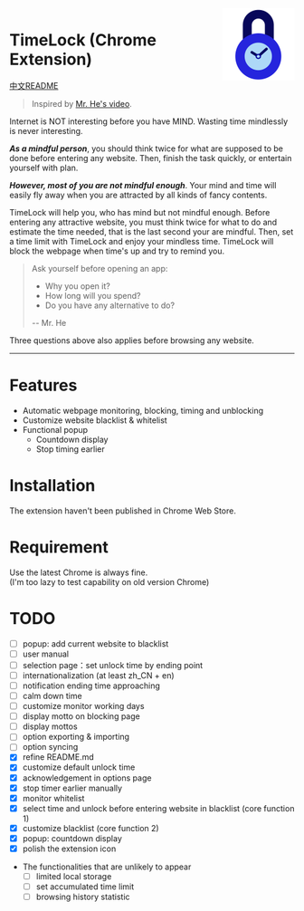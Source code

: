 <img src="./images/timelock-logo.svg" alt="Logo of the project" align="right" width="128px">

# TimeLock (Chrome Extension)

[中文README](README.zh_CN.md)

> Inspired by [Mr. He's video][mr_he_video].

Internet is NOT interesting before you have MIND. Wasting time mindlessly is never interesting.

***As a mindful person***, you should think twice for what are supposed to be done before entering any website. Then, finish the task quickly, or entertain yourself with plan.

***However, most of you are not mindful enough***. Your mind and time will easily fly away when you are attracted by all kinds of fancy contents. 

TimeLock will help you, who has mind but not mindful enough. Before entering any attractive website, you must think twice for what to do and estimate the time needed, that is the last second your are mindful. Then, set a time limit with TimeLock and enjoy your mindless time. TimeLock will block the webpage when time's up and try to remind you.

> Ask yourself before opening an app:
> - Why you open it?
> - How long will you spend?
> - Do you have any alternative to do?
> 
> -- Mr. He

Three questions above also applies before browsing any website.

---

# Features
- Automatic webpage monitoring, blocking, timing and unblocking
- Customize website blacklist & whitelist
- Functional popup
  - Countdown display
  - Stop timing earlier

# Installation

The extension haven't been published in Chrome Web Store.

# Requirement

Use the latest Chrome is always fine.  
(I'm too lazy to test capability on old version Chrome)

# TODO

- [ ] popup: add current website to blacklist
- [ ] user manual
- [ ] selection page：set unlock time by ending point
- [ ] internationalization (at least zh_CN + en)
- [ ] notification ending time approaching
- [ ] calm down time
- [ ] customize monitor working days
- [ ] display motto on blocking page
- [ ] display mottos
- [ ] option exporting & importing
- [ ] option syncing
- [x] refine README.md
- [x] customize default unlock time
- [x] acknowledgement in options page
- [x] stop timer earlier manually
- [x] monitor whitelist
- [x] select time and unlock before entering website in blacklist (core function 1)
- [x] customize blacklist (core function 2)
- [x] popup: countdown display
- [x] polish the extension icon
- The functionalities that are unlikely to appear
  - [ ] limited local storage
  - [ ] set accumulated time limit
  - [ ] browsing history statistic

[mr_he_channel]: https://www.youtube.com/c/hetongxue
[mr_he_video]: https://www.youtube.com/watch?v=mCEjEkgU1AA
[mr_he_app]: http://download.yitangyx.cn/test/student-he/new.html?202001
